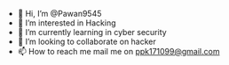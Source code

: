 - 👋 Hi, I’m @Pawan9545
- 👀 I’m interested in Hacking
- 🌱 I’m currently learning in cyber security
- 💞️ I’m looking to collaborate on hacker
- 📫 How to reach me mail me on ppk171099@gmail.com

<!---
Pawan9545/Pawan9545 is a ✨ special ✨ repository because its `README.md` (this file) appears on your GitHub profile.
You can click the Preview link to take a look at your changes.
--->
